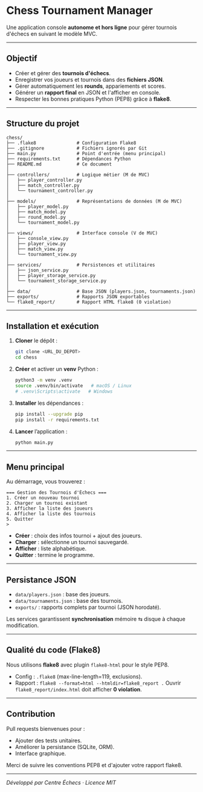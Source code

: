 # Chess Tournament Manager

Une application console **autonome et hors ligne** pour gérer tournois d'échecs en suivant le modèle MVC.

---

## Objectif

* Créer et gérer des **tournois d'échecs**.
* Enregistrer vos joueurs et tournois dans des **fichiers JSON**.
* Gérer automatiquement les **rounds**, appariements et scores.
* Générer un **rapport final** en JSON et l'afficher en console.
* Respecter les bonnes pratiques Python (PEP8) grâce à **flake8**.

---

## Structure du projet

```
chess/
├── .flake8               # Configuration Flake8
├── .gitignore            # Fichiers ignorés par Git
├── main.py               # Point d'entrée (menu principal)
├── requirements.txt      # Dépendances Python
├── README.md             # Ce document
│
├── controllers/          # Logique métier (M de MVC)
│   ├── player_controller.py
│   ├── match_controller.py
│   └── tournament_controller.py
│
├── models/               # Représentations de données (M de MVC)
│   ├── player_model.py
│   ├── match_model.py
│   ├── round_model.py
│   └── tournament_model.py
│
├── views/                # Interface console (V de MVC)
│   ├── console_view.py
│   ├── player_view.py
│   ├── match_view.py
│   └── tournament_view.py
│
├── services/             # Persistences et utilitaires
│   ├── json_service.py
│   ├── player_storage_service.py
│   └── tournament_storage_service.py
│
├── data/                 # Base JSON (players.json, tournaments.json)
├── exports/              # Rapports JSON exportables
└── flake8_report/        # Rapport HTML flake8 (0 violation)
```

---

## Installation et exécution

1. **Cloner** le dépôt :

   ```bash
   git clone <URL_DU_DEPOT>
   cd chess
   ```

2. **Créer** et activer un **venv** Python :

   ```bash
   python3 -m venv .venv
   source .venv/bin/activate   # macOS / Linux
   # .venv\Scripts\activate   # Windows
   ```

3. **Installer** les dépendances :

   ```bash
   pip install --upgrade pip
   pip install -r requirements.txt
   ```

4. **Lancer** l’application :

   ```bash
   python main.py
   ```

---

##  Menu principal

Au démarrage, vous trouverez :

```
=== Gestion des Tournois d'Échecs ===
1. Créer un nouveau tournoi
2. Charger un tournoi existant
3. Afficher la liste des joueurs
4. Afficher la liste des tournois
5. Quitter
> 
```

* **Créer** : choix des infos tournoi + ajout des joueurs.
* **Charger** : sélectionne un tournoi sauvegardé.
* **Afficher** : liste alphabétique.
* **Quitter** : termine le programme.

---

## Persistance JSON

* `data/players.json` : base des joueurs.
* `data/tournaments.json` : base des tournois.
* `exports/` : rapports complets par tournoi (JSON horodaté).

Les services garantissent **synchronisation** mémoire ⇆ disque à chaque modification.

---

## Qualité du code (Flake8)

Nous utilisons **flake8** avec plugin `flake8-html` pour le style PEP8.

* Config : `.flake8` (max-line-length=119, exclusions).
* Rapport : `flake8 --format=html --htmldir=flake8_report .`
  Ouvrir `flake8_report/index.html` doit afficher **0 violation**.

---

## Contribution

Pull requests bienvenues pour :

* Ajouter des tests unitaires.
* Améliorer la persistance (SQLite, ORM).
* Interface graphique.

Merci de suivre les conventions PEP8 et d'ajouter votre rapport flake8.

---

*Développé par Centre Échecs · Licence MIT*
